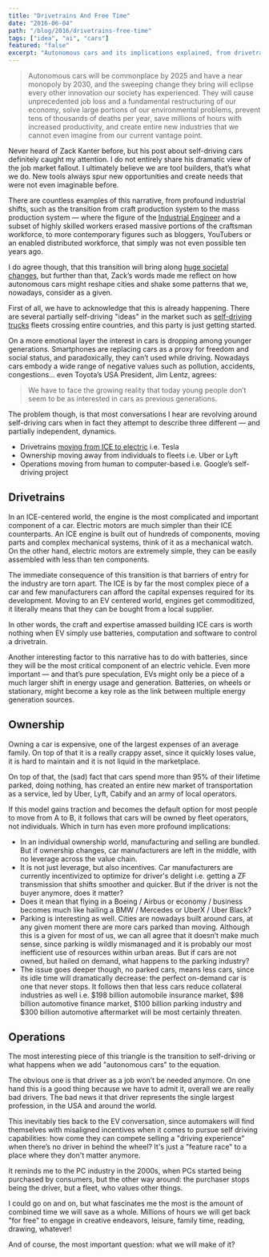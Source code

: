 ```yaml
---
title: "Drivetrains And Free Time"
date: "2016-06-04"
path: "/blog/2016/drivetrains-free-time"
tags: ["idea", "ai", "cars"]
featured: "false"
excerpt: "Autonomous cars and its implications explained, from drivetrains, ownership to operations."
---
```


> Autonomous cars will be commonplace by 2025 and have a near monopoly by 2030, and the sweeping change they bring will eclipse every other innovation our society has experienced. They will cause unprecedented job loss and a fundamental restructuring of our economy, solve large portions of our environmental problems, prevent tens of thousands of deaths per year, save millions of hours with increased productivity, and create entire new industries that we cannot even imagine from our current vantage point.

Never heard of Zack Kanter before, but his post about self-driving cars definitely caught my attention. I do not entirely share his dramatic view of the job market fallout. I ultimately believe we are tool builders, that’s what we do. New tools always spur new opportunities and create needs that were not even imaginable before.

There are countless examples of this narrative, from profound industrial shifts, such as the transition from craft production system to the mass production system — where the figure of the [Industrial Engineer](/blog/2013/industrial-engineer) and a subset of highly skilled workers erased massive portions of the craftsman workforce, to more contemporary figures such as bloggers, YouTubers or an enabled distributed workforce, that simply was not even possible ten years ago.

I do agree though, that this transition will bring along [huge societal changes](/blog/2015/ubi), but further than that, Zack’s words made me reflect on how autonomous cars might reshape cities and shake some patterns that we, nowadays, consider as a given.

First of all, we have to acknowledge that this is already happening. There are several partially self-driving "ideas" in the market such as [self-driving trucks](/blog/2015/self-driving-trucks) fleets crossing entire countries, and this party is just getting started.

On a more emotional layer the interest in cars is dropping among younger generations. Smartphones are replacing cars as a proxy for freedom and social status, and paradoxically, they can’t used while driving. Nowadays cars embody a wide range of negative values such as pollution, accidents, congestions… even Toyota’s USA President, Jim Lentz, agrees:

> We have to face the growing reality that today young people don’t seem to be as interested in cars as previous generations.

The problem though, is that most conversations I hear are revolving around self-driving cars when in fact they attempt to describe three different — and partially independent, dynamics.

* Drivetrains [moving from ICE to electric](/blog/2015/electric-car) i.e. Tesla
* Ownership moving away from individuals to fleets i.e. Uber or Lyft
* Operations moving from human to computer-based i.e. Google’s self-driving project


## Drivetrains
In an ICE-centered world, the engine is the most complicated and important component of a car. Electric motors are much simpler than their ICE counterparts. An ICE engine is built out of hundreds of components, moving parts and complex mechanical systems, think of it as a mechanical watch. On the other hand, electric motors are extremely simple, they can be easily assembled with less than ten components.

The immediate consequence of this transition is that barriers of entry for the industry are torn apart. The ICE is by far the most complex piece of a car and few manufacturers can afford the capital expenses required for its development. Moving to an EV centered world, engines get commoditized, it literally means that they can be bought from a local supplier.

In other words, the craft and expertise amassed building ICE cars is worth nothing when EV simply use batteries, computation and software to control a drivetrain.

Another interesting factor to this narrative has to do with batteries, since they will be the most critical component of an electric vehicle. Even more important — and that’s pure speculation, EVs might only be a piece of a much larger shift in energy usage and generation. Batteries, on wheels or stationary, might become a key role as the link between multiple energy generation sources.


## Ownership
Owning a car is expensive, one of the largest expenses of an average family. On top of that it is a really crappy asset, since it quickly loses value, it is hard to maintain and it is not liquid in the marketplace.

On top of that, the (sad) fact that cars spend more than 95% of their lifetime parked, doing nothing, has created an entire new market of transportation as a service, led by Uber, Lyft, Cabify and an army of local operators.

If this model gains traction and becomes the default option for most people to move from A to B, it follows that cars will be owned by fleet operators, not individuals. Which in turn has even more profound implications:

* In an individual ownership world, manufacturing and selling are bundled. But if ownership changes, car manufacturers are left in the middle, with no leverage across the value chain.
* It is not just leverage, but also incentives. Car manufacturers are currently incentivized to optimize for driver's delight i.e. getting a ZF transmission that shifts smoother and quicker. But if the driver is not the buyer anymore, does it matter?
* Does it mean that flying in a Boeing / Airbus or economy / business becomes much like hailing a BMW / Mercedes or UberX / Uber Black?
* Parking is interesting as well. Cities are nowadays built around cars, at any given moment there are more cars parked than moving. Although this is a given for most of us, we can all agree that it doesn’t make much sense, since parking is wildly mismanaged and it is probably our most inefficient use of resources within urban areas. But if cars are not owned, but hailed on demand, what happens to the parking industry?
* The issue goes deeper though, no parked cars, means less cars, since its idle time will dramatically decrease: the perfect on-demand car is one that never stops. It follows then that less cars reduce collateral industries as well i.e. $198 billion automobile insurance market, $98 billion automotive finance market, $100 billion parking industry and $300 billion automotive aftermarket will be most certainly threaten.


## Operations
The most interesting piece of this triangle is the transition to self-driving or what happens when we add "autonomous cars" to the equation.

The obvious one is that driver as a job won’t be needed anymore. On one hand this is a good thing because we have to admit it, overall we are really bad drivers. The bad news it that driver represents the single largest profession, in the USA and around the world.

This inevitably ties back to the EV conversation, since automakers will find themselves with misaligned incentives when it comes to pursue self driving capabilities: how come they can compete selling a "driving experience" when there’s no driver in behind the wheel? It's just a "feature race" to a place where they don't matter anymore.

It reminds me to the PC industry in the 2000s, when PCs started being purchased by consumers, but the other way around: the purchaser stops being the driver, but a fleet, who values other things.

I could go on and on, but what fascinates me the most is the amount of combined time we will save as a whole. Millions of hours we will get back "for free" to engage in creative endeavors, leisure, family time, reading, drawing, whatever!

And of course, the most important question: what we will make of it?
